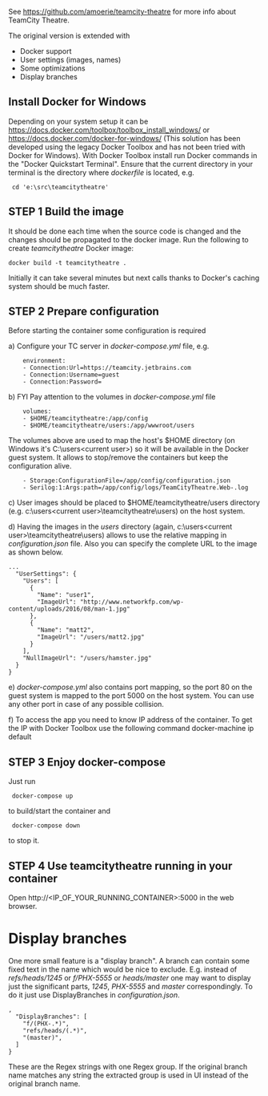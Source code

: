 See https://github.com/amoerie/teamcity-theatre for more info about TeamCity Theatre.

The original version is extended with 
- Docker support
- User settings (images, names)
- Some optimizations
- Display branches

## Install Docker for Windows

 Depending on your system setup it can be https://docs.docker.com/toolbox/toolbox_install_windows/ or https://docs.docker.com/docker-for-windows/
 (This solution has been developed using the legacy Docker Toolbox and has not been tried with Docker for Windows).
 With Docker Toolbox install run Docker commands in the "Docker Quickstart Terminal". 
 Ensure that the current directory in your terminal is the directory where *dockerfile* is located, e.g.
```
 cd 'e:\src\teamcitytheatre'
```

## STEP 1 Build the image

It should be done each time when the source code is changed and the changes should be propagated to the docker image.
Run the following to create *teamcitytheatre* Docker image:
```
docker build -t teamcitytheatre .
```
Initially it can take several minutes but next calls thanks to Docker's caching system should be much faster.

## STEP 2 Prepare configuration

Before starting the container some configuration is required

a) Configure your TC server in *docker-compose.yml* file, e.g.
```
    environment:
    - Connection:Url=https://teamcity.jetbrains.com
    - Connection:Username=guest
    - Connection:Password=
```

b) FYI Pay attention to the volumes in *docker-compose.yml* file 
```
    volumes:
    - $HOME/teamcitytheatre:/app/config
    - $HOME/teamcitytheatre/users:/app/wwwroot/users
```
The volumes above are used to map the host's $HOME directory (on Windows it's C:\users\<current user>\) so it will be available in the Docker guest system. 
It allows to stop/remove the containers but keep the configuration alive.
```
    - Storage:ConfigurationFile=/app/config/configuration.json
    - Serilog:1:Args:path=/app/config/logs/TeamCityTheatre.Web-.log 
```

c) User images should be placed to $HOME/teamcitytheatre/users directory (e.g. c:\users\<current user>\teamcitytheatre\users) on the host system. 

d) Having the images in the *users* directory (again, c:\users\<current user>\teamcitytheatre\users) allows to use the relative mapping in *configuration.json* file. 
Also you can specify the complete URL to the image as shown below.

```
... 
  "UserSettings": {
    "Users": [
      {
        "Name": "user1",
        "ImageUrl": "http://www.networkfp.com/wp-content/uploads/2016/08/man-1.jpg"
      },
      {
        "Name": "matt2",
        "ImageUrl": "/users/matt2.jpg"
      }
    ],
    "NullImageUrl": "/users/hamster.jpg"
  }
}
```

e) *docker-compose.yml* also contains port mapping, so the port 80 on the guest system is mapped to the port 5000 on the host system.
You can use any other port in case of any possible collision.

f) To access the app you need to know IP address of the container.
To get the IP with Docker Toolbox use the following command
 docker-machine ip default

## STEP 3 Enjoy docker-compose
Just run 
```
 docker-compose up
```
to build/start the container
and 
```
 docker-compose down 
```
to stop it. 

## STEP 4 Use teamcitytheatre running in your container
Open http://<IP_OF_YOUR_RUNNING_CONTAINER>:5000 in the web browser.

# Display branches
One more small feature is a "display branch". A branch can contain some fixed text in the name which would be nice to exclude. E.g. instead of *refs/heads/1245* or *f/PHX-5555* or *heads/master* one may want to display just the significant parts, *1245*, *PHX-5555* and *master* correspondingly. To do it just use DisplayBranches in *configuration.json*.  

```
,
  "DisplayBranches": [
    "f/(PHX-.*)",
    "refs/heads/(.*)",
    "(master)",
  ]
}
```
These are the Regex strings with one Regex group. If the original branch name matches any string the extracted group is used in UI instead of the original branch name.
